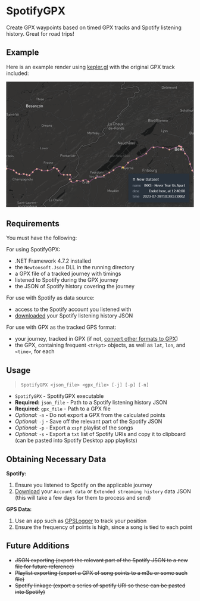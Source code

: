 ﻿# SpotifyGPX

Create GPX waypoints based on timed GPX tracks and Spotify listening history. Great for road trips!

## Example

Here is an example render using [kepler.gl](https://github.com/keplergl/kepler.gl) with the original GPX track included:

![image](Example.png)

## Requirements

You must have the following:

For using SpotifyGPX:
 - .NET Framework 4.7.2 installed
 - the `Newtonsoft.Json` DLL in the running directory
 - a GPX file of a tracked journey with timings
 - listened to Spotify during the GPX journey
 - the JSON of Spotify history covering the journey

For use with Spotify as data source:
 - access to the Spotify account you listened with
 - [downloaded](https://www.spotify.com/account/privacy/) your Spotify listening history JSON

For use with GPX as the tracked GPS format:
 - your journey, tracked in GPX (if not, [convert other formats to GPX](https://www.gpsvisualizer.com/convert_input))
 - the GPX, containing frequent `<trkpt>` objects, as well as `lat`, `lon`, and `<time>`, for each

## Usage

> `SpotifyGPX <json_file> <gpx_file> [-j] [-p] [-n]`

 - `SpotifyGPX` - SpotifyGPX executable
 - **Required:** `json_file` - Path to a Spotify listening history JSON
 - **Required:** `gpx_file` - Path to a GPX file
 - *Optional:* `-n` - Do not export a GPX from the calculated points
 - *Optional:* `-j` - Save off the relevant part of the Spotify JSON
 - *Optional:* `-p` - Export a `xspf` playlist of the songs
 - *Optional:* `-s` - Export a `txt` list of Spotify URIs and copy it to clipboard (can be pasted into Spotify Desktop app playlists)
 

## Obtaining Necessary Data

**Spotify:**
 1. Ensure you listened to Spotify on the applicable journey
 2. [Download](https://www.spotify.com/account/privacy/) your `Account data` or `Extended streaming history` data JSON (this will take a few days for them to process and send)

**GPS Data:**
 1. Use an app such as [GPSLogger](https://github.com/mendhak/gpslogger) to track your position
 2. Ensure the frequency of points is high, since a song is tied to each point

## Future Additions

 - ~~JSON exporting (export the relevant part of the Spotify JSON to a new file for future reference)~~
 - ~~Playlist exporting (export a GPX of song points to a m3u or some such file)~~
 - ~~Spotify linkage (export a series of spotify URI so these can be pasted into Spotify)~~
